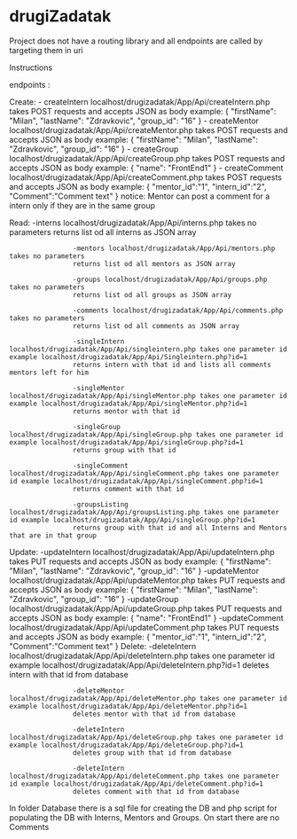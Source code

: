 # drugiZadatak

Project does not have a routing library and all endpoints are called by targeting them in uri

Instructions

 endpoints : 

 Create:
                    - createIntern localhost/drugizadatak/App/Api/createIntern.php takes POST requests and accepts JSON as body
                    example:
                    {
                        "firstName": "Milan",
                        "lastName": "Zdravkovic",
                        "group_id": "16"
                    }
                    - createMentor localhost/drugizadatak/App/Api/createMentor.php takes POST requests and accepts JSON as body
                    example:
                    {
                        "firstName": "Milan",
                        "lastName": "Zdravkovic",
                        "group_id": "16"
                    }
                      - createGroup localhost/drugizadatak/App/Api/createGroup.php takes POST requests and accepts JSON as body
                    example:
                    {
                        "name": "FrontEnd1"
                    }
                      - createComment localhost/drugizadatak/App/Api/createComment.php takes POST requests and accepts JSON as body
                    example:
                    {
                        "mentor_id":"1",
                        "intern_id":"2",
                        "Comment":"Comment text"
                    }
                    notice: Mentor can post a comment for a intern only if they are in the same group

                    
Read:
                    -interns localhost/drugizadatak/App/Api/interns.php takes no parameters
                    returns list od all interns as JSON array

                    -mentors localhost/drugizadatak/App/Api/mentors.php takes no parameters
                    returns list od all mentors as JSON array

                    -groups localhost/drugizadatak/App/Api/groups.php takes no parameters
                    returns list od all groups as JSON array
                    
                    -comments localhost/drugizadatak/App/Api/comments.php takes no parameters
                    returns list od all comments as JSON array

                    -singleIntern localhost/drugizadatak/App/Api/singleintern.php takes one parameter id example localhost/drugizadatak/App/Api/Singleintern.php?id=1
                    returns intern with that id and lists all comments mentors left for him

                    -singleMentor localhost/drugizadatak/App/Api/singleMentor.php takes one parameter id example localhost/drugizadatak/App/Api/singleMentor.php?id=1
                    returns mentor with that id

                    -singleGroup localhost/drugizadatak/App/Api/singleGroup.php takes one parameter id example localhost/drugizadatak/App/Api/singleGroup.php?id=1
                    returns group with that id

                    -singleComment localhost/drugizadatak/App/Api/singleComment.php takes one parameter id example localhost/drugizadatak/App/Api/singleComment.php?id=1
                    returns comment with that id
                    
                    -groupsListing localhost/drugizadatak/App/Api/groupsListing.php takes one parameter id example localhost/drugizadatak/App/Api/singleGroup.php?id=1
                    returns group with that id and all Interns and Mentors that are in that group

Update:
                    -updateIntern localhost/drugizadatak/App/Api/updateIntern.php takes PUT requests and accepts JSON as body
                     example:
                    {
                        "firstName": "Milan",
                        "lastName": "Zdravkovic",
                        "group_id": "16"
                    }
                     -updateMentor localhost/drugizadatak/App/Api/updateMentor.php takes PUT requests and accepts JSON as body
                     example:
                    {
                        "firstName": "Milan",
                        "lastName": "Zdravkovic",
                        "group_id": "16"
                    }
                     -updateGroup localhost/drugizadatak/App/Api/updateGroup.php takes PUT requests and accepts JSON as body
                     example:
                    {
                       "name": "FrontEnd1"
                    }
                     -updateComment localhost/drugizadatak/App/Api/updateComment.php takes PUT requests and accepts JSON as body
                     example:
                    {
                        "mentor_id":"1",
                        "intern_id":"2",
                        "Comment":"Comment text"
                    }
Delete:
                    -deleteIntern localhost/drugizadatak/App/Api/deleteIntern.php takes one parameter id example localhost/drugizadatak/App/Api/deleteIntern.php?id=1
                    deletes intern with that id from database

                    -deleteMentor localhost/drugizadatak/App/Api/deleteMentor.php takes one parameter id example localhost/drugizadatak/App/Api/deleteMentor.php?id=1
                    deletes mentor with that id from database

                    -deleteIntern localhost/drugizadatak/App/Api/deleteGroup.php takes one parameter id example localhost/drugizadatak/App/Api/deleteGroup.php?id=1
                    deletes group with that id from database

                    -deleteIntern localhost/drugizadatak/App/Api/deleteComment.php takes one parameter id example localhost/drugizadatak/App/Api/deleteComment.php?id=1
                    deletes comment with that id from database


In folder Database there is a sql file for creating the DB and php script for populating the DB with Interns, Mentors and Groups. On start there are no Comments